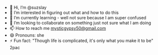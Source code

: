 - 👋 Hi, I’m @suzslay
- 👀 I’m interested in figuring out what and how to do this
- 🌱 I’m currently learning - well not sure because I am super confused
- 💞️ I’m looking to collaborate on something just not sure what I am doing
- 📫 How to reach me mysticgypsy50@gmail.com 
- 😄 Pronouns: she
- ⚡ Fun fact: "Though life is complicated, it's only what you make it to be" 2pac
<!---
suzslay/suzslay is a ✨ special ✨ repository because i ts `README.md` (this file) appears on your GitHub profile.
You can click the Preview link to take a look at your changes.
--->
